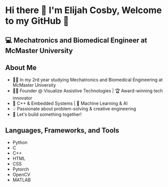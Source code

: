 # Hi there 👋  I'm Elijah Cosby, Welcome to my GitHub 👋

## 💻 Mechatronics and Biomedical Engineer at McMaster University


## About Me

  - 👨‍🎓 In my 2rd year studying Mechatronics and Biomedical Engineering at McMaster University
  - 👨‍💻 Founder @ Visualize Assistive Technologies | 🏆 Award-winning tech innovator
  - 🤖 C++ & Embedded Systems | 🧠 Machine Learning & AI
  - 💡 Passionate about problem-solving & creative engineering
  - 🚀 Let's build something together!


## Languages, Frameworks, and Tools

  - Python
  - C
  - C++
  - HTML
  - CSS
  - Pytorch
  - OpenCV
  - MATLAB


<!--
**Elijah-Cosby/Elijah-Cosby** is a ✨ _special_ ✨ repository because its `README.md` (this file) appears on your GitHub profile.

Here are some ideas to get you started:

- 🔭 I’m currently working on ...
- 🌱 I’m currently learning ...
- 👯 I’m looking to collaborate on ...
- 🤔 I’m looking for help with ...
- 💬 Ask me about ...
- 📫 How to reach me: ...
- 😄 Pronouns: ...
- ⚡ Fun fact: ...
-->
